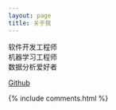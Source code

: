 ```yaml
---
layout: page
title: 关于我 
---
```


软件开发工程师<br>
机器学习工程师<br>
数据分析爱好者<br>

[Github](https://github.com/shuoranly)








{% include comments.html %}


